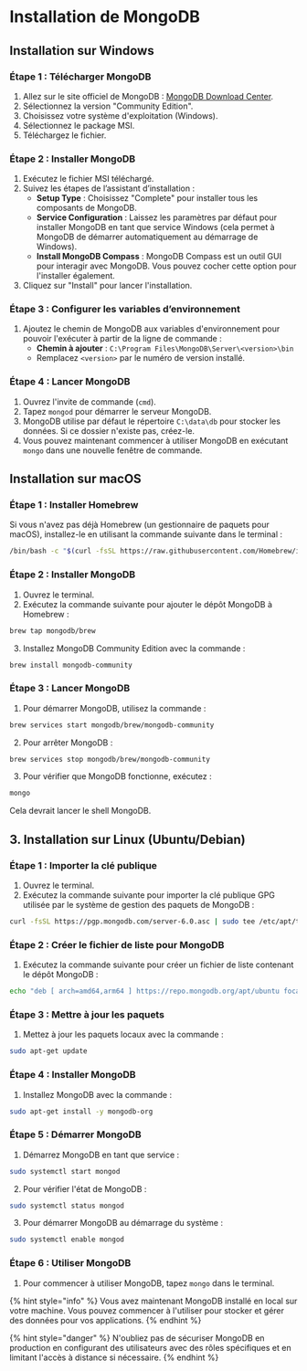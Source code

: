 # Installation de MongoDB

## **Installation sur Windows**

### **Étape 1 : Télécharger MongoDB**

1. Allez sur le site officiel de MongoDB : [MongoDB Download Center](https://www.mongodb.com/try/download/community).
2. Sélectionnez la version "Community Edition".
3. Choisissez votre système d'exploitation (Windows).
4. Sélectionnez le package MSI.
5. Téléchargez le fichier.

### **Étape 2 : Installer MongoDB**

1. Exécutez le fichier MSI téléchargé.
2. Suivez les étapes de l’assistant d’installation :
   * **Setup Type** : Choisissez "Complete" pour installer tous les composants de MongoDB.
   * **Service Configuration** : Laissez les paramètres par défaut pour installer MongoDB en tant que service Windows (cela permet à MongoDB de démarrer automatiquement au démarrage de Windows).
   * **Install MongoDB Compass** : MongoDB Compass est un outil GUI pour interagir avec MongoDB. Vous pouvez cocher cette option pour l'installer également.
3. Cliquez sur "Install" pour lancer l'installation.

### **Étape 3 : Configurer les variables d’environnement**

1. Ajoutez le chemin de MongoDB aux variables d'environnement pour pouvoir l'exécuter à partir de la ligne de commande :
   * **Chemin à ajouter** : `C:\Program Files\MongoDB\Server\<version>\bin`
   * Remplacez `<version>` par le numéro de version installé.

### **Étape 4 : Lancer MongoDB**

1. Ouvrez l'invite de commande (`cmd`).
2. Tapez `mongod` pour démarrer le serveur MongoDB.
3. MongoDB utilise par défaut le répertoire `C:\data\db` pour stocker les données. Si ce dossier n'existe pas, créez-le.
4. Vous pouvez maintenant commencer à utiliser MongoDB en exécutant `mongo` dans une nouvelle fenêtre de commande.

## **Installation sur macOS**

### **Étape 1 : Installer Homebrew**

Si vous n'avez pas déjà Homebrew (un gestionnaire de paquets pour macOS), installez-le en utilisant la commande suivante dans le terminal :

```bash
/bin/bash -c "$(curl -fsSL https://raw.githubusercontent.com/Homebrew/install/HEAD/install.sh)"
```

### **Étape 2 : Installer MongoDB**

1. Ouvrez le terminal.
2. Exécutez la commande suivante pour ajouter le dépôt MongoDB à Homebrew :

```bash
brew tap mongodb/brew
```

3. Installez MongoDB Community Edition avec la commande :

```bash
brew install mongodb-community
```

### **Étape 3 : Lancer MongoDB**

1. Pour démarrer MongoDB, utilisez la commande :

```bash
brew services start mongodb/brew/mongodb-community
```

2. Pour arrêter MongoDB :

```bash
brew services stop mongodb/brew/mongodb-community
```

3. Pour vérifier que MongoDB fonctionne, exécutez :

```bash
mongo
```

Cela devrait lancer le shell MongoDB.

## **3. Installation sur Linux (Ubuntu/Debian)**

### **Étape 1 : Importer la clé publique**

1. Ouvrez le terminal.
2. Exécutez la commande suivante pour importer la clé publique GPG utilisée par le système de gestion des paquets de MongoDB :

```bash
curl -fsSL https://pgp.mongodb.com/server-6.0.asc | sudo tee /etc/apt/trusted.gpg.d/mongodb.asc
```

### **Étape 2 : Créer le fichier de liste pour MongoDB**

1. Exécutez la commande suivante pour créer un fichier de liste contenant le dépôt MongoDB :

```bash
echo "deb [ arch=amd64,arm64 ] https://repo.mongodb.org/apt/ubuntu focal/mongodb-org/6.0 multiverse" | sudo tee /etc/apt/sources.list.d/mongodb-org-6.0.list
```

### **Étape 3 : Mettre à jour les paquets**

1. Mettez à jour les paquets locaux avec la commande :

```bash
sudo apt-get update
```

### **Étape 4 : Installer MongoDB**

1. Installez MongoDB avec la commande :

```bash
sudo apt-get install -y mongodb-org
```

### **Étape 5 : Démarrer MongoDB**

1. Démarrez MongoDB en tant que service :

```bash
sudo systemctl start mongod
```

2. Pour vérifier l'état de MongoDB :

```bash
sudo systemctl status mongod
```

3. Pour démarrer MongoDB au démarrage du système :

```bash
sudo systemctl enable mongod
```

### **Étape 6 : Utiliser MongoDB**

1. Pour commencer à utiliser MongoDB, tapez `mongo` dans le terminal.

{% hint style="info" %}
Vous avez maintenant MongoDB installé en local sur votre machine. Vous pouvez commencer à l'utiliser pour stocker et gérer des données pour vos applications.&#x20;
{% endhint %}

{% hint style="danger" %}
N'oubliez pas de sécuriser MongoDB en production en configurant des utilisateurs avec des rôles spécifiques et en limitant l'accès à distance si nécessaire.
{% endhint %}
